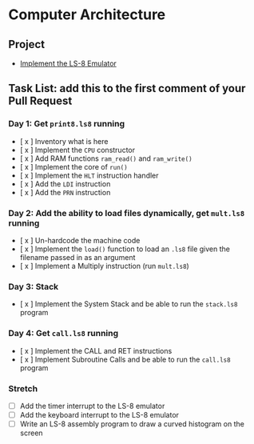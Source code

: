 # Computer Architecture

## Project

* [Implement the LS-8 Emulator](ls8/)

## Task List: add this to the first comment of your Pull Request

### Day 1: Get `print8.ls8` running

- [ x ] Inventory what is here
- [ x ] Implement the `CPU` constructor
- [ x ] Add RAM functions `ram_read()` and `ram_write()`
- [ x ] Implement the core of `run()`
- [ x ] Implement the `HLT` instruction handler
- [ x ] Add the `LDI` instruction
- [ x ] Add the `PRN` instruction

### Day 2: Add the ability to load files dynamically, get `mult.ls8` running

- [ x ] Un-hardcode the machine code
- [ x ] Implement the `load()` function to load an `.ls8` file given the filename
      passed in as an argument
- [ x ] Implement a Multiply instruction (run `mult.ls8`)

### Day 3: Stack

- [ x ] Implement the System Stack and be able to run the `stack.ls8` program

### Day 4: Get `call.ls8` running

- [ x ] Implement the CALL and RET instructions
- [ x ] Implement Subroutine Calls and be able to run the `call.ls8` program

### Stretch

- [ ] Add the timer interrupt to the LS-8 emulator
- [ ] Add the keyboard interrupt to the LS-8 emulator
- [ ] Write an LS-8 assembly program to draw a curved histogram on the screen
